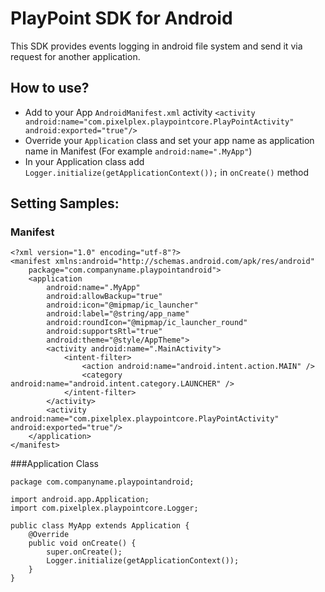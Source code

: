 # PlayPoint SDK for Android

This SDK provides events logging in android file system and send it via request for another application.

## How to use?

  - Add to your App ```AndroidManifest.xml``` activity ```<activity android:name="com.pixelplex.playpointcore.PlayPointActivity" android:exported="true"/>```
  - Override your ```Application``` class and set your app name as application name in Manifest (For example ```android:name=".MyApp"```)
  - In your Application class add ```Logger.initialize(getApplicationContext());``` in ```onCreate()``` method
  
## Setting Samples:
  
### Manifest

```
<?xml version="1.0" encoding="utf-8"?>
<manifest xmlns:android="http://schemas.android.com/apk/res/android"
    package="com.companyname.playpointandroid">
    <application
        android:name=".MyApp"
        android:allowBackup="true"
        android:icon="@mipmap/ic_launcher"
        android:label="@string/app_name"
        android:roundIcon="@mipmap/ic_launcher_round"
        android:supportsRtl="true"
        android:theme="@style/AppTheme">
        <activity android:name=".MainActivity">
            <intent-filter>
                <action android:name="android.intent.action.MAIN" />
                <category android:name="android.intent.category.LAUNCHER" />
            </intent-filter>
        </activity>
        <activity android:name="com.pixelplex.playpointcore.PlayPointActivity" android:exported="true"/>
    </application>
</manifest>
```

###Application Class

```
package com.companyname.playpointandroid;

import android.app.Application;
import com.pixelplex.playpointcore.Logger;

public class MyApp extends Application {
    @Override
    public void onCreate() {
        super.onCreate();
        Logger.initialize(getApplicationContext());
    }
}
```